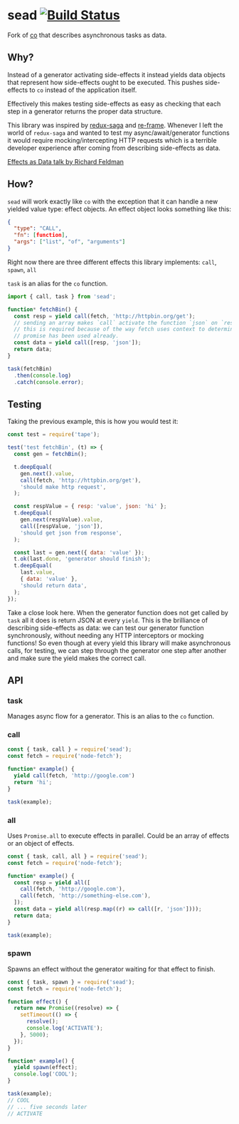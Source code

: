 # sead [![Build Status](https://travis-ci.org/neurosnap/sead.svg?branch=master)](https://travis-ci.org/neurosnap/sead)

Fork of [co](https://github.com/tj/co) that describes asynchronous tasks as data.

## Why?

Instead of a generator activating side-effects it instead yields data objects
that represent how side-effects ought to be executed.  This pushes side-effects
to `co` instead of the application itself.

Effectively this makes testing side-effects as easy as checking that each step
in a generator returns the proper data structure.

This library was inspired by [redux-saga](https://github.com/redux-saga/redux-saga)
and [re-frame](https://github.com/Day8/re-frame).  Whenever I left the world
of `redux-saga` and wanted to test my async/await/generator functions it would require
mocking/intercepting HTTP requests which is a terrible developer experience after
coming from describing side-effects as data.

[Effects as Data talk by Richard Feldman](https://www.youtube.com/watch?v=6EdXaWfoslc)

## How?

`sead` will work exactly like `co` with the exception that it can handle a new
yielded value type: effect objects. An effect object looks something like this:

```json
{
  "type": "CALL",
  "fn": [function],
  "args": ["list", "of", "arguments"]
}
```

Right now there are three different effects this library implements: `call`, `spawn`, `all`

`task` is an alias for the `co` function.

```js
import { call, task } from 'sead';

function* fetchBin() {
  const resp = yield call(fetch, 'http://httpbin.org/get');
  // sending an array makes `call` activate the function `json` on `resp` object
  // this is required because of the way fetch uses context to determine if the Body
  // promise has been used already.
  const data = yield call([resp, 'json']);
  return data;
}

task(fetchBin)
  .then(console.log)
  .catch(console.error);
```

## Testing

Taking the previous example, this is how you would test it:

```js
const test = require('tape');

test('test fetchBin', (t) => {
  const gen = fetchBin();

  t.deepEqual(
    gen.next().value,
    call(fetch, 'http://httpbin.org/get'),
    'should make http request',
  );

  const respValue = { resp: 'value', json: 'hi' };
  t.deepEqual(
    gen.next(respValue).value,
    call([respValue, 'json']),
    'should get json from response',
  );

  const last = gen.next({ data: 'value' });
  t.ok(last.done, 'generator should finish');
  t.deepEqual(
    last.value,
    { data: 'value' },
    'should return data',
  );
});
```

Take a close look here.  When the generator function does not get called by `task`
all it does is return JSON at every `yield`.  This is the brilliance of describing
side-effects as data: we can test our generator function synchronously, without
needing any HTTP interceptors or mocking functions!  So even though at every yield
this library will make asynchronous calls, for testing, we can step through the
generator one step after another and make sure the yield makes the correct call.

## API

### task

Manages async flow for a generator.  This is an alias to the `co` function.

### call

```js
const { task, call } = require('sead');
const fetch = require('node-fetch');

function* example() {
  yield call(fetch, 'http://google.com')
  return 'hi';
}

task(example);
```

### all

Uses `Promise.all` to execute effects in parallel.  Could be an array of effects
or an object of effects.

```js
const { task, call, all } = require('sead');
const fetch = require('node-fetch');

function* example() {
  const resp = yield all([
    call(fetch, 'http://google.com'),
    call(fetch, 'http://something-else.com'),
  ]);
  const data = yield all(resp.map((r) => call([r, 'json'])));
  return data;
}

task(example);
```

### spawn

Spawns an effect without the generator waiting for that effect to finish.

```js
const { task, spawn } = require('sead');
const fetch = require('node-fetch');

function effect() {
  return new Promise((resolve) => {
    setTimeout(() => {
      resolve();
      console.log('ACTIVATE');
    }, 5000);
  });
}

function* example() {
  yield spawn(effect);
  console.log('COOL');
}

task(example);
// COOL
// ... five seconds later
// ACTIVATE
```
